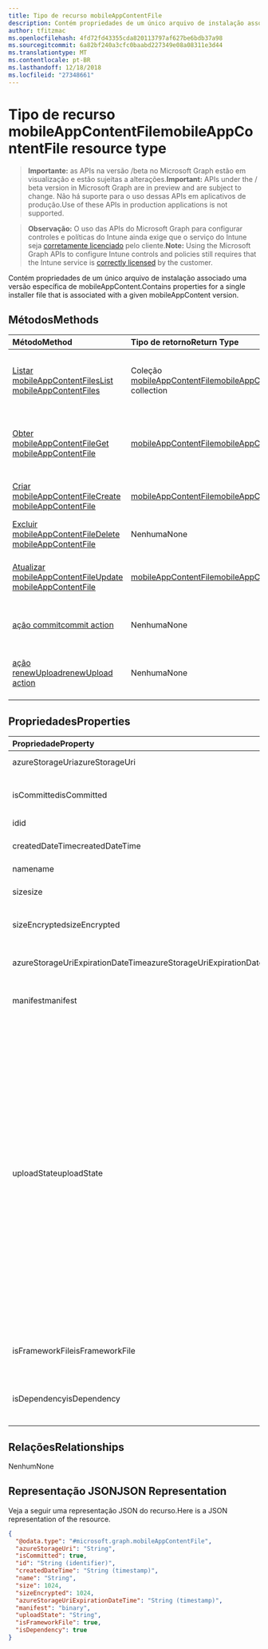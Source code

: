 ```yaml
---
title: Tipo de recurso mobileAppContentFile
description: Contém propriedades de um único arquivo de instalação associado uma versão específica de mobileAppContent.
author: tfitzmac
ms.openlocfilehash: 4fd72fd43355cda820113797af627be6bdb37a98
ms.sourcegitcommit: 6a82bf240a3cfc0baabd227349e08a08311e3d44
ms.translationtype: MT
ms.contentlocale: pt-BR
ms.lasthandoff: 12/18/2018
ms.locfileid: "27348661"
---
```

# <a name="mobileappcontentfile-resource-type"></a><span data-ttu-id="56b3f-103">Tipo de recurso mobileAppContentFile</span><span class="sxs-lookup"><span data-stu-id="56b3f-103">mobileAppContentFile resource type</span></span>

> <span data-ttu-id="56b3f-104">**Importante:** as APIs na versão /beta no Microsoft Graph estão em visualização e estão sujeitas a alterações.</span><span class="sxs-lookup"><span data-stu-id="56b3f-104">**Important:** APIs under the / beta version in Microsoft Graph are in preview and are subject to change.</span></span> <span data-ttu-id="56b3f-105">Não há suporte para o uso dessas APIs em aplicativos de produção.</span><span class="sxs-lookup"><span data-stu-id="56b3f-105">Use of these APIs in production applications is not supported.</span></span>

> <span data-ttu-id="56b3f-106">**Observação:** O uso das APIs do Microsoft Graph para configurar controles e políticas do Intune ainda exige que o serviço do Intune seja [corretamente licenciado](https://go.microsoft.com/fwlink/?linkid=839381) pelo cliente.</span><span class="sxs-lookup"><span data-stu-id="56b3f-106">**Note:** Using the Microsoft Graph APIs to configure Intune controls and policies still requires that the Intune service is [correctly licensed](https://go.microsoft.com/fwlink/?linkid=839381) by the customer.</span></span>

<span data-ttu-id="56b3f-107">Contém propriedades de um único arquivo de instalação associado uma versão específica de mobileAppContent.</span><span class="sxs-lookup"><span data-stu-id="56b3f-107">Contains properties for a single installer file that is associated with a given mobileAppContent version.</span></span>
## <a name="methods"></a><span data-ttu-id="56b3f-108">Métodos</span><span class="sxs-lookup"><span data-stu-id="56b3f-108">Methods</span></span>
|<span data-ttu-id="56b3f-109">Método</span><span class="sxs-lookup"><span data-stu-id="56b3f-109">Method</span></span>|<span data-ttu-id="56b3f-110">Tipo de retorno</span><span class="sxs-lookup"><span data-stu-id="56b3f-110">Return Type</span></span>|<span data-ttu-id="56b3f-111">Descrição</span><span class="sxs-lookup"><span data-stu-id="56b3f-111">Description</span></span>|
|:---|:---|:---|
|[<span data-ttu-id="56b3f-112">Listar mobileAppContentFiles</span><span class="sxs-lookup"><span data-stu-id="56b3f-112">List mobileAppContentFiles</span></span>](../api/intune-apps-mobileappcontentfile-list.md)|<span data-ttu-id="56b3f-113">Coleção [mobileAppContentFile](../resources/intune-apps-mobileappcontentfile.md)</span><span class="sxs-lookup"><span data-stu-id="56b3f-113">[mobileAppContentFile](../resources/intune-apps-mobileappcontentfile.md) collection</span></span>|<span data-ttu-id="56b3f-114">Lista propriedades e relações dos objetos [mobileAppContentFile](../resources/intune-apps-mobileappcontentfile.md).</span><span class="sxs-lookup"><span data-stu-id="56b3f-114">List properties and relationships of the [mobileAppContentFile](../resources/intune-apps-mobileappcontentfile.md) objects.</span></span>|
|[<span data-ttu-id="56b3f-115">Obter mobileAppContentFile</span><span class="sxs-lookup"><span data-stu-id="56b3f-115">Get mobileAppContentFile</span></span>](../api/intune-apps-mobileappcontentfile-get.md)|[<span data-ttu-id="56b3f-116">mobileAppContentFile</span><span class="sxs-lookup"><span data-stu-id="56b3f-116">mobileAppContentFile</span></span>](../resources/intune-apps-mobileappcontentfile.md)|<span data-ttu-id="56b3f-117">Propriedades de leitura e relações do objeto [mobileAppContentFile](../resources/intune-apps-mobileappcontentfile.md).</span><span class="sxs-lookup"><span data-stu-id="56b3f-117">Read properties and relationships of the [mobileAppContentFile](../resources/intune-apps-mobileappcontentfile.md) object.</span></span>|
|[<span data-ttu-id="56b3f-118">Criar mobileAppContentFile</span><span class="sxs-lookup"><span data-stu-id="56b3f-118">Create mobileAppContentFile</span></span>](../api/intune-apps-mobileappcontentfile-create.md)|[<span data-ttu-id="56b3f-119">mobileAppContentFile</span><span class="sxs-lookup"><span data-stu-id="56b3f-119">mobileAppContentFile</span></span>](../resources/intune-apps-mobileappcontentfile.md)|<span data-ttu-id="56b3f-120">Cria um novo objeto [mobileAppContentFile](../resources/intune-apps-mobileappcontentfile.md).</span><span class="sxs-lookup"><span data-stu-id="56b3f-120">Create a new [mobileAppContentFile](../resources/intune-apps-mobileappcontentfile.md) object.</span></span>|
|[<span data-ttu-id="56b3f-121">Excluir mobileAppContentFile</span><span class="sxs-lookup"><span data-stu-id="56b3f-121">Delete mobileAppContentFile</span></span>](../api/intune-apps-mobileappcontentfile-delete.md)|<span data-ttu-id="56b3f-122">Nenhuma</span><span class="sxs-lookup"><span data-stu-id="56b3f-122">None</span></span>|<span data-ttu-id="56b3f-123">Exclui um [mobileAppContentFile](../resources/intune-apps-mobileappcontentfile.md).</span><span class="sxs-lookup"><span data-stu-id="56b3f-123">Deletes a [mobileAppContentFile](../resources/intune-apps-mobileappcontentfile.md).</span></span>|
|[<span data-ttu-id="56b3f-124">Atualizar mobileAppContentFile</span><span class="sxs-lookup"><span data-stu-id="56b3f-124">Update mobileAppContentFile</span></span>](../api/intune-apps-mobileappcontentfile-update.md)|[<span data-ttu-id="56b3f-125">mobileAppContentFile</span><span class="sxs-lookup"><span data-stu-id="56b3f-125">mobileAppContentFile</span></span>](../resources/intune-apps-mobileappcontentfile.md)|<span data-ttu-id="56b3f-126">Atualiza as propriedades de um objeto [mobileAppContentFile](../resources/intune-apps-mobileappcontentfile.md).</span><span class="sxs-lookup"><span data-stu-id="56b3f-126">Update the properties of a [mobileAppContentFile](../resources/intune-apps-mobileappcontentfile.md) object.</span></span>|
|[<span data-ttu-id="56b3f-127">ação commit</span><span class="sxs-lookup"><span data-stu-id="56b3f-127">commit action</span></span>](../api/intune-apps-mobileappcontentfile-commit.md)|<span data-ttu-id="56b3f-128">Nenhuma</span><span class="sxs-lookup"><span data-stu-id="56b3f-128">None</span></span>|<span data-ttu-id="56b3f-129">Confirma um arquivo de um determinado aplicativo.</span><span class="sxs-lookup"><span data-stu-id="56b3f-129">Commits a file of a given app.</span></span>|
|[<span data-ttu-id="56b3f-130">ação renewUpload</span><span class="sxs-lookup"><span data-stu-id="56b3f-130">renewUpload action</span></span>](../api/intune-apps-mobileappcontentfile-renewupload.md)|<span data-ttu-id="56b3f-131">Nenhuma</span><span class="sxs-lookup"><span data-stu-id="56b3f-131">None</span></span>|<span data-ttu-id="56b3f-132">Renova a URI SAS para um carregamento de arquivo de aplicativo.</span><span class="sxs-lookup"><span data-stu-id="56b3f-132">Renews the SAS URI for an application file upload.</span></span>|

## <a name="properties"></a><span data-ttu-id="56b3f-133">Propriedades</span><span class="sxs-lookup"><span data-stu-id="56b3f-133">Properties</span></span>
|<span data-ttu-id="56b3f-134">Propriedade</span><span class="sxs-lookup"><span data-stu-id="56b3f-134">Property</span></span>|<span data-ttu-id="56b3f-135">Tipo</span><span class="sxs-lookup"><span data-stu-id="56b3f-135">Type</span></span>|<span data-ttu-id="56b3f-136">Descrição</span><span class="sxs-lookup"><span data-stu-id="56b3f-136">Description</span></span>|
|:---|:---|:---|
|<span data-ttu-id="56b3f-137">azureStorageUri</span><span class="sxs-lookup"><span data-stu-id="56b3f-137">azureStorageUri</span></span>|<span data-ttu-id="56b3f-138">Cadeia de caracteres</span><span class="sxs-lookup"><span data-stu-id="56b3f-138">String</span></span>|<span data-ttu-id="56b3f-139">O URI de Armazenamento do Azure.</span><span class="sxs-lookup"><span data-stu-id="56b3f-139">The Azure Storage URI.</span></span>|
|<span data-ttu-id="56b3f-140">isCommitted</span><span class="sxs-lookup"><span data-stu-id="56b3f-140">isCommitted</span></span>|<span data-ttu-id="56b3f-141">Booliano</span><span class="sxs-lookup"><span data-stu-id="56b3f-141">Boolean</span></span>|<span data-ttu-id="56b3f-142">Um valor que indica se o arquivo tem está confirmado.</span><span class="sxs-lookup"><span data-stu-id="56b3f-142">A value indicating whether the file is committed.</span></span>|
|<span data-ttu-id="56b3f-143">id</span><span class="sxs-lookup"><span data-stu-id="56b3f-143">id</span></span>|<span data-ttu-id="56b3f-144">Cadeia de caracteres</span><span class="sxs-lookup"><span data-stu-id="56b3f-144">String</span></span>|<span data-ttu-id="56b3f-145">A ID do arquivo.</span><span class="sxs-lookup"><span data-stu-id="56b3f-145">The File Id.</span></span>|
|<span data-ttu-id="56b3f-146">createdDateTime</span><span class="sxs-lookup"><span data-stu-id="56b3f-146">createdDateTime</span></span>|<span data-ttu-id="56b3f-147">DateTimeOffset</span><span class="sxs-lookup"><span data-stu-id="56b3f-147">DateTimeOffset</span></span>|<span data-ttu-id="56b3f-148">A hora em que o arquivo foi criado.</span><span class="sxs-lookup"><span data-stu-id="56b3f-148">The time the file was created.</span></span>|
|<span data-ttu-id="56b3f-149">name</span><span class="sxs-lookup"><span data-stu-id="56b3f-149">name</span></span>|<span data-ttu-id="56b3f-150">Cadeia de caracteres</span><span class="sxs-lookup"><span data-stu-id="56b3f-150">String</span></span>|<span data-ttu-id="56b3f-151">O nome do arquivo.</span><span class="sxs-lookup"><span data-stu-id="56b3f-151">the file name.</span></span>|
|<span data-ttu-id="56b3f-152">size</span><span class="sxs-lookup"><span data-stu-id="56b3f-152">size</span></span>|<span data-ttu-id="56b3f-153">Int64</span><span class="sxs-lookup"><span data-stu-id="56b3f-153">Int64</span></span>|<span data-ttu-id="56b3f-154">O tamanho do arquivo antes da criptografia.</span><span class="sxs-lookup"><span data-stu-id="56b3f-154">The size of the file prior to encryption.</span></span>|
|<span data-ttu-id="56b3f-155">sizeEncrypted</span><span class="sxs-lookup"><span data-stu-id="56b3f-155">sizeEncrypted</span></span>|<span data-ttu-id="56b3f-156">Int64</span><span class="sxs-lookup"><span data-stu-id="56b3f-156">Int64</span></span>|<span data-ttu-id="56b3f-157">O tamanho do arquivo após a criptografia.</span><span class="sxs-lookup"><span data-stu-id="56b3f-157">The size of the file after encryption.</span></span>|
|<span data-ttu-id="56b3f-158">azureStorageUriExpirationDateTime</span><span class="sxs-lookup"><span data-stu-id="56b3f-158">azureStorageUriExpirationDateTime</span></span>|<span data-ttu-id="56b3f-159">DateTimeOffset</span><span class="sxs-lookup"><span data-stu-id="56b3f-159">DateTimeOffset</span></span>|<span data-ttu-id="56b3f-160">A hora de expiração do URI do armazenamento do Azure.</span><span class="sxs-lookup"><span data-stu-id="56b3f-160">The time the Azure storage Uri expires.</span></span>|
|<span data-ttu-id="56b3f-161">manifest</span><span class="sxs-lookup"><span data-stu-id="56b3f-161">manifest</span></span>|<span data-ttu-id="56b3f-162">Binária</span><span class="sxs-lookup"><span data-stu-id="56b3f-162">Binary</span></span>|<span data-ttu-id="56b3f-163">As informações do manifesto.</span><span class="sxs-lookup"><span data-stu-id="56b3f-163">The manifest information.</span></span>|
|<span data-ttu-id="56b3f-164">uploadState</span><span class="sxs-lookup"><span data-stu-id="56b3f-164">uploadState</span></span>|[<span data-ttu-id="56b3f-165">mobileAppContentFileUploadState</span><span class="sxs-lookup"><span data-stu-id="56b3f-165">mobileAppContentFileUploadState</span></span>](../resources/intune-apps-mobileappcontentfileuploadstate.md)|<span data-ttu-id="56b3f-166">O estado da solicitação de carregamento atual.</span><span class="sxs-lookup"><span data-stu-id="56b3f-166">The state of the current upload request.</span></span> <span data-ttu-id="56b3f-167">Os valores possíveis são: `success`, `transientError`, `error`, `unknown`, `azureStorageUriRequestSuccess`, `azureStorageUriRequestPending`, `azureStorageUriRequestFailed`, `azureStorageUriRequestTimedOut`, `azureStorageUriRenewalSuccess`, `azureStorageUriRenewalPending`, `azureStorageUriRenewalFailed`, `azureStorageUriRenewalTimedOut`, `commitFileSuccess`, `commitFilePending`, `commitFileFailed`, `commitFileTimedOut`.</span><span class="sxs-lookup"><span data-stu-id="56b3f-167">Possible values are: `success`, `transientError`, `error`, `unknown`, `azureStorageUriRequestSuccess`, `azureStorageUriRequestPending`, `azureStorageUriRequestFailed`, `azureStorageUriRequestTimedOut`, `azureStorageUriRenewalSuccess`, `azureStorageUriRenewalPending`, `azureStorageUriRenewalFailed`, `azureStorageUriRenewalTimedOut`, `commitFileSuccess`, `commitFilePending`, `commitFileFailed`, `commitFileTimedOut`.</span></span>|
|<span data-ttu-id="56b3f-168">isFrameworkFile</span><span class="sxs-lookup"><span data-stu-id="56b3f-168">isFrameworkFile</span></span>|<span data-ttu-id="56b3f-169">Boolean</span><span class="sxs-lookup"><span data-stu-id="56b3f-169">Boolean</span></span>|<span data-ttu-id="56b3f-170">Um valor que indica se o arquivo é um arquivo framework.</span><span class="sxs-lookup"><span data-stu-id="56b3f-170">A value indicating whether the file is a framework file.</span></span>|
|<span data-ttu-id="56b3f-171">isDependency</span><span class="sxs-lookup"><span data-stu-id="56b3f-171">isDependency</span></span>|<span data-ttu-id="56b3f-172">Boolean</span><span class="sxs-lookup"><span data-stu-id="56b3f-172">Boolean</span></span>|<span data-ttu-id="56b3f-173">Se o arquivo de conteúdo é uma dependência para o arquivo de conteúdo principal.</span><span class="sxs-lookup"><span data-stu-id="56b3f-173">Whether the content file is a dependency for the main content file.</span></span>|

## <a name="relationships"></a><span data-ttu-id="56b3f-174">Relações</span><span class="sxs-lookup"><span data-stu-id="56b3f-174">Relationships</span></span>
<span data-ttu-id="56b3f-175">Nenhum</span><span class="sxs-lookup"><span data-stu-id="56b3f-175">None</span></span>
## <a name="json-representation"></a><span data-ttu-id="56b3f-176">Representação JSON</span><span class="sxs-lookup"><span data-stu-id="56b3f-176">JSON Representation</span></span>
<span data-ttu-id="56b3f-177">Veja a seguir uma representação JSON do recurso.</span><span class="sxs-lookup"><span data-stu-id="56b3f-177">Here is a JSON representation of the resource.</span></span>
<!-- {
  "blockType": "resource",
  "keyProperty": "id",
  "@odata.type": "microsoft.graph.mobileAppContentFile"
}
-->
``` json
{
  "@odata.type": "#microsoft.graph.mobileAppContentFile",
  "azureStorageUri": "String",
  "isCommitted": true,
  "id": "String (identifier)",
  "createdDateTime": "String (timestamp)",
  "name": "String",
  "size": 1024,
  "sizeEncrypted": 1024,
  "azureStorageUriExpirationDateTime": "String (timestamp)",
  "manifest": "binary",
  "uploadState": "String",
  "isFrameworkFile": true,
  "isDependency": true
}
```






